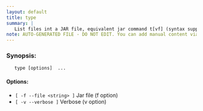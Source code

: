 ```yaml
---
layout: default
title: type
summary: |
   List files int a JAR file, equivalent jar command t[vf] (syntax supported)
note: AUTO-GENERATED FILE - DO NOT EDIT. You can add manual content via same filename in _ext sub-folder. 
---
```


### Synopsis: 
	   type [options]  ...


#### Options: 
- `[ -f --file <string> ]` Jar file (f option)
- `[ -v --verbose ]` Verbose (v option)

